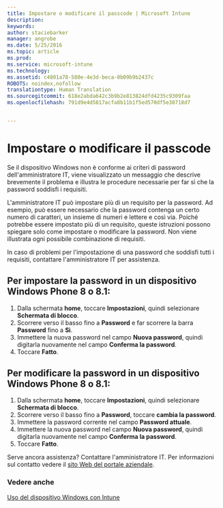 ```yaml
---
title: Impostare o modificare il passcode | Microsoft Intune
description: 
keywords: 
author: staciebarker
manager: angrobe
ms.date: 5/25/2016
ms.topic: article
ms.prod: 
ms.service: microsoft-intune
ms.technology: 
ms.assetid: c4801a78-580e-4e3d-beca-0b09b9b2437c
ROBOTS: noindex,nofollow
translationtype: Human Translation
ms.sourcegitcommit: 618e2abda642c3b9b2e813824dfd4235c9309faa
ms.openlocfilehash: 791d9e4d5817acfa8b11b1f5ed570df5e38718d7


---
```


# Impostare o modificare il passcode

Se il dispositivo Windows non è conforme ai criteri di password dell'amministratore IT, viene visualizzato un messaggio che descrive brevemente il problema e illustra le procedure necessarie per far sì che la password soddisfi i requisiti.

L'amministratore IT può impostare più di un requisito per la password. Ad esempio, può essere necessario che la password contenga un certo numero di caratteri, un insieme di numeri e lettere e così via. Poiché potrebbe essere impostato più di un requisito, queste istruzioni possono spiegare solo come impostare o modificare la password. Non viene illustrata ogni possibile combinazione di requisiti.

In caso di problemi per l'impostazione di una password che soddisfi tutti i requisiti, contattare l'amministratore IT per assistenza.

## Per impostare la password in un dispositivo Windows Phone 8 o 8.1:

1. Dalla schermata **home**, toccare **Impostazioni**, quindi selezionare **Schermata di blocco**.
2. Scorrere verso il basso fino a **Password** e far scorrere la barra **Password** fino a **Sì**.
3. Immettere la nuova password nel campo **Nuova password**, quindi digitarla nuovamente nel campo **Conferma la password**.
4. Toccare **Fatto**.

## Per modificare la password in un dispositivo Windows Phone 8 o 8.1:

1. Dalla schermata **home**, toccare **Impostazioni**, quindi selezionare **Schermata di blocco**.
2. Scorrere verso il basso fino a **Password**, toccare **cambia la password**.
3. Immettere la password corrente nel campo **Password attuale**.
4. Immettere la nuova password nel campo **Nuova password**, quindi digitarla nuovamente nel campo **Conferma la password**.
4. Toccare **Fatto**.

Serve ancora assistenza? Contattare l'amministratore IT. Per informazioni sul contatto vedere il [sito Web del portale aziendale](http://portal.manage.microsoft.com).

### Vedere anche
[Uso del dispositivo Windows con Intune](using-your-windows-device-with-intune.md)



<!--HONumber=Jul16_HO4-->


